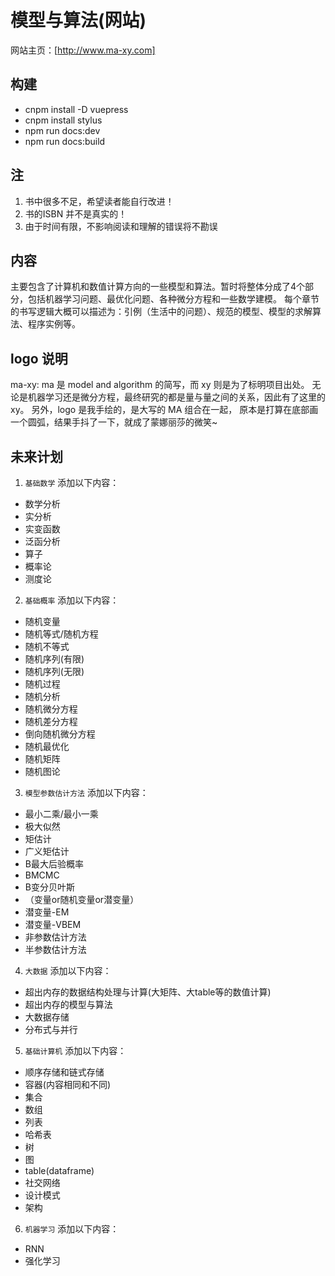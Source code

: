 # 模型与算法(网站)
网站主页：[http://www.ma-xy.com]

## 构建
* cnpm install -D vuepress
* cnpm install stylus
* npm run docs:dev
* npm run docs:build


## 注
1. 书中很多不足，希望读者能自行改进！
2. 书的ISBN 并不是真实的！
3. 由于时间有限，不影响阅读和理解的错误将不勘误

## 内容
主要包含了计算机和数值计算方向的一些模型和算法。暂时将整体分成了4个部分，包括机器学习问题、最优化问题、各种微分方程和一些数学建模。 每个章节的书写逻辑大概可以描述为：引例（生活中的问题）、规范的模型、模型的求解算法、程序实例等。

## logo 说明
ma-xy: ma 是 model and algorithm 的简写，而 xy 则是为了标明项目出处。 无论是机器学习还是微分方程，最终研究的都是量与量之间的关系，因此有了这里的 xy。
另外，logo 是我手绘的，是大写的 MA 组合在一起， 原本是打算在底部画一个圆弧，结果手抖了一下，就成了蒙娜丽莎的微笑~ 

## 未来计划
1. `基础数学` 添加以下内容：   
* 数学分析
* 实分析
* 实变函数
* 泛函分析
* 算子
* 概率论
* 测度论

2. `基础概率` 添加以下内容：   
* 随机变量
* 随机等式/随机方程
* 随机不等式
* 随机序列(有限)
* 随机序列(无限)
* 随机过程
* 随机分析
* 随机微分方程
* 随机差分方程
* 倒向随机微分方程
* 随机最优化
* 随机矩阵
* 随机图论 

3. `模型参数估计方法` 添加以下内容：   
* 最小二乘/最小一乘
* 极大似然
* 矩估计
* 广义矩估计
* B最大后验概率
* BMCMC
* B变分贝叶斯
* （变量or随机变量or潜变量）
* 潜变量-EM
* 潜变量-VBEM
* 非参数估计方法
* 半参数估计方法

4. `大数据` 添加以下内容：   
* 超出内存的数据结构处理与计算(大矩阵、大table等的数值计算)
* 超出内存的模型与算法
* 大数据存储
* 分布式与并行

5. `基础计算机` 添加以下内容：   
* 顺序存储和链式存储
* 容器(内容相同和不同)
* 集合
* 数组
* 列表
* 哈希表
* 树
* 图 
* table(dataframe)
* 社交网络
* 设计模式
* 架构

6. `机器学习` 添加以下内容：       
* RNN
* 强化学习
